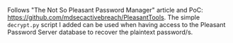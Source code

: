 Follows "The Not So Pleasant Password Manager" article and PoC: https://github.com/mdsecactivebreach/PleasantTools. 
The simple `decrypt.py` script I added can be used when having access to the Pleasant Password Server database to recover the plaintext password/s. 

